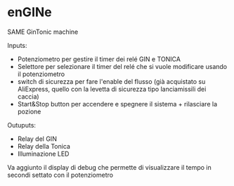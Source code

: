# enGINe
SAME GinTonic machine

Inputs:
- Potenziometro per gestire il timer dei relé GIN e TONICA
- Selettore per selezionare il timer del relé che si vuole modificare usando il potenziometro
- switch di sicurezza per fare l'enable del flusso (già acquistato su AliExpress, quello con la levetta di sicurezza tipo lanciamissili dei caccia)
- Start&Stop button per accendere e spegnere il sistema + rilasciare la pozione

Outuputs:
- Relay del GIN
- Relay della Tonica
- Illuminazione LED

Va aggiunto il display di debug che permette di visualizzare il tempo in secondi settato con il potenziometro
